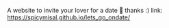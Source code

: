 

A website to invite your lover for a date 🥰
thanks :)
link: https://spicymisal.github.io/lets_go_ondate/
